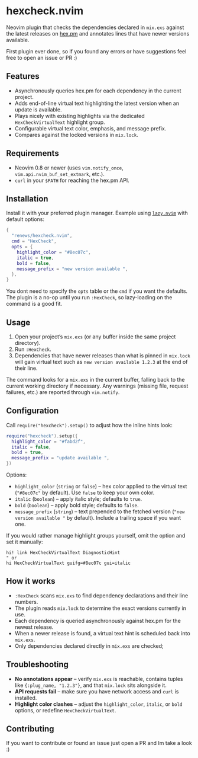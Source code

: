 # hexcheck.nvim

Neovim plugin that checks the dependencies declared in `mix.exs` against the latest releases on [hex.pm](https://hex.pm) and annotates lines that have newer versions available.

First plugin ever done, so if you found any errors or have suggestions feel free to open an issue or PR :)

## Features

- Asynchronously queries hex.pm for each dependency in the current project.
- Adds end-of-line virtual text highlighting the latest version when an update is available.
- Plays nicely with existing highlights via the dedicated `HexCheckVirtualText` highlight group.
- Configurable virtual text color, emphasis, and message prefix.
- Compares against the locked versions in `mix.lock`.

## Requirements

- Neovim 0.8 or newer (uses `vim.notify_once`, `vim.api.nvim_buf_set_extmark`, etc.).
- `curl` in your `$PATH` for reaching the hex.pm API.

## Installation

Install it with your preferred plugin manager. Example using [`lazy.nvim`](https://github.com/folke/lazy.nvim) with default options:

```lua
{
  "renews/hexcheck.nvim",
  cmd = "HexCheck",
  opts = {
    highlight_color = "#8ec07c",
    italic = true,
    bold = false,
    message_prefix = "new version available ",
  },
}
```

You dont need to specify the `opts` table or the `cmd` if you want the defaults.
The plugin is a no-op until you run `:HexCheck`, so lazy-loading on the command is a good fit.

## Usage

1. Open your project’s `mix.exs` (or any buffer inside the same project directory).
2. Run `:HexCheck`.
3. Dependencies that have newer releases than what is pinned in `mix.lock` will gain virtual text such as `new version available 1.2.3` at the end of their line.

The command looks for a `mix.exs` in the current buffer, falling back to the current working directory if necessary. Any warnings (missing file, request failures, etc.) are reported through `vim.notify`.

## Configuration

Call `require("hexcheck").setup()` to adjust how the inline hints look:

```lua
require("hexcheck").setup({
  highlight_color = "#fabd2f",
  italic = false,
  bold = true,
  message_prefix = "update available ",
})
```

Options:

- `highlight_color` (`string` or `false`) – hex color applied to the virtual text (`"#8ec07c"` by default). Use `false` to keep your own color.
- `italic` (`boolean`) – apply italic style; defaults to `true`.
- `bold` (`boolean`) – apply bold style; defaults to `false`.
- `message_prefix` (`string`) – text prepended to the fetched version (`"new version available "` by default). Include a trailing space if you want one.

If you would rather manage highlight groups yourself, omit the option and set it manually:

```vim
hi! link HexCheckVirtualText DiagnosticHint
" or
hi HexCheckVirtualText guifg=#8ec07c gui=italic
```

## How it works

- `:HexCheck` scans `mix.exs` to find dependency declarations and their line numbers.
- The plugin reads `mix.lock` to determine the exact versions currently in use.
- Each dependency is queried asynchronously against hex.pm for the newest release.
- When a newer release is found, a virtual text hint is scheduled back into `mix.exs`.
- Only dependencies declared directly in `mix.exs` are checked;

## Troubleshooting

- **No annotations appear** – verify `mix.exs` is reachable, contains tuples like `{:plug_name, "1.2.3"}`, and that `mix.lock` sits alongside it.
- **API requests fail** – make sure you have network access and `curl` is installed.
- **Highlight color clashes** – adjust the `highlight_color`, `italic`, or `bold` options, or redefine `HexCheckVirtualText`.

## Contributing

If you want to contribute or found an issue just open a PR and Im take a look :)
